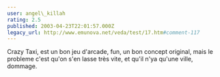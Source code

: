 ```yaml
---
user: angel\_killah
rating: 2.5
published: 2003-04-23T22:01:57.000Z
legacy_url: http://www.emunova.net/veda/test/17.htm#comment-117
---
```

Crazy Taxi, est un bon jeu d'arcade, fun, un bon concept original, mais le probleme c'est qu'on s'en lasse très vite, et qu'il n'ya qu'une ville, dommage.